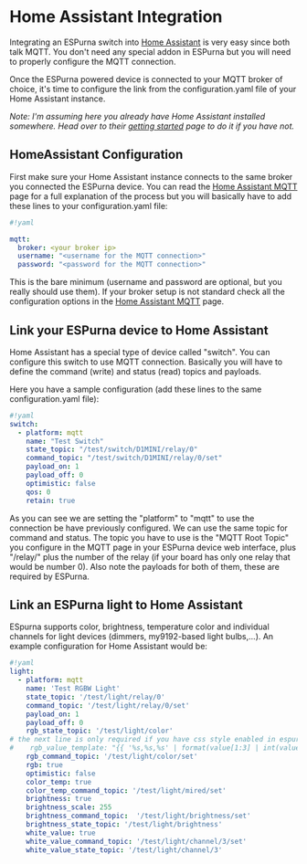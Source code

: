 # Home Assistant Integration 

Integrating an ESPurna switch into [Home Assistant](https://home-assistant.io/) is very easy since both talk MQTT. You don't need any special addon in ESPurna but you will need to properly configure the MQTT connection.

Once the ESPurna powered device is connected to your MQTT broker of choice, it's time to configure the link from the configuration.yaml file of your Home Assistant instance.

*Note: I'm assuming here you already have Home Assistant installed somewhere. Head over to their [getting started](https://home-assistant.io/getting-started/) page to do it if you have not.*

## HomeAssistant Configuration 

First make sure your Home Assistant instance connects to the same broker you connected the ESPurna device. You can read the [Home Assistant MQTT](https://home-assistant.io/components/mqtt/) page for a full explanation of the process but you will basically have to add these lines to your configuration.yaml file:


```yaml
#!yaml

mqtt:
  broker: <your broker ip>
  username: "<username for the MQTT connection>"
  password: "<password for the MQTT connection>"

```

This is the bare minimum (username and password are optional, but you really should use them). If your broker setup is not standard check all the configuration options in the [Home Assistant MQTT](https://home-assistant.io/components/mqtt/) page.

## Link your ESPurna device to Home Assistant 

Home Assistant has a special type of device called "switch". You can configure this switch to use MQTT connection. Basically you will have to define the command (write) and status (read) topics and payloads.

Here you have a sample configuration (add these lines to the same configuration.yaml file):


```yaml
#!yaml
switch:
  - platform: mqtt
    name: "Test Switch"
    state_topic: "/test/switch/D1MINI/relay/0"
    command_topic: "/test/switch/D1MINI/relay/0/set"
    payload_on: 1
    payload_off: 0
    optimistic: false
    qos: 0
    retain: true

```

As you can see we are setting the "platform" to "mqtt" to use the connection be have previously configured. We can use the same topic for command and status. The topic you have to use is the "MQTT Root Topic" you configure in the MQTT page in your ESPurna device web interface, plus "/relay/" plus the number of the relay (if your board has only one relay that would be number 0). Also note the payloads for both of them, these are required by ESPurna.

## Link an ESPurna light to Home Assistant ##

ESpurna supports color, brightness, temperature color and individual channels for light devices (dimmers, my9192-based light bulbs,...). An example configuration for Home Assistant would be:

```yaml
#!yaml
light:
  - platform: mqtt
    name: 'Test RGBW Light'
    state_topic: '/test/light/relay/0'
    command_topic: '/test/light/relay/0/set'
    payload_on: 1
    payload_off: 0
    rgb_state_topic: '/test/light/color'
# the next line is only required if you have css style enabled in espurna "lights" settings
#    rgb_value_template: "{{ '%s,%s,%s' | format(value[1:3] | int(value[1:3], 16), value[3:5] | int(value[3:5], 16), value[5:7] | int(value[5:7], 16)) }}"
    rgb_command_topic: '/test/light/color/set'
    rgb: true
    optimistic: false
    color_temp: true
    color_temp_command_topic: '/test/light/mired/set'
    brightness: true
    brightness_scale: 255
    brightness_command_topic:  '/test/light/brightness/set'
    brightness_state_topic: '/test/light/brightness'
    white_value: true
    white_value_command_topic: '/test/light/channel/3/set'
    white_value_state_topic: '/test/light/channel/3'
```